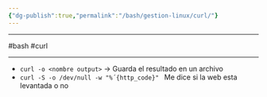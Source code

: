 ```yaml
---
{"dg-publish":true,"permalink":"/bash/gestion-linux/curl/"}
---
```





-------
#bash #curl

-------

- `curl -o <nombre output>` -> Guarda el resultado en un archivo
- `curl -S -o /dev/null -w "%´{http_code}" ` Me dice si la web esta levantada o no